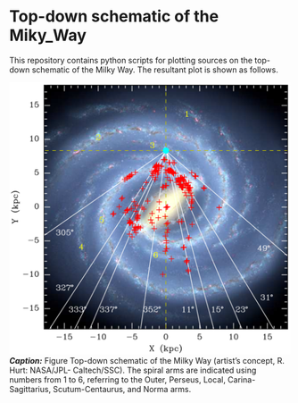 # Top-down schematic of the Miky_Way

This repository contains python scripts for plotting sources on the top-down schematic of the Milky Way.
The resultant plot is shown as follows.

![TopDown](TopDown-MW.png)
***Caption:*** Figure Top-down schematic of the Milky Way (artist’s concept, R. Hurt: NASA/JPL- Caltech/SSC). 
The spiral arms are indicated using numbers from 1 to 6, referring to the Outer, Perseus, Local, 
Carina-Sagittarius, Scutum-Centaurus, and Norma arms.
